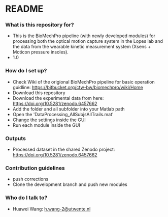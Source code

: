 # README #

### What is this repository for? ###

* This is the BioMechPro pipeline (with newly developed modules) for processing both the optical motion capture system in the Lopes lab and 
  the data from the wearable kinetic measurement system (Xsens + Moticon pressure insoles).
* 1.0

### How do I set up? ###

* Check Wiki of the origional BioMechPro pipeline for basic operation guidline: https://bitbucket.org/ctw-bw/biomechpro/wiki/Home
* Download this repository
* Download the experimental data from here: https://doi.org/10.5281/zenodo.6457662
* Add the folder and all subfolder into your Matlab path
* Open the 'DataProcessing_AllSubjsAllTrails.mat'
* Change the settings inside the GUI
* Run each module inside the GUI

### Outputs ###
* Processed dataset in the shared Zenodo project: https://doi.org/10.5281/zenodo.6457662

### Contribution guidelines ###
* push corrections
* Clone the development branch and push new modules

### Who do I talk to? ###
* Huawei Wang: h.wang-2@utwente.nl
